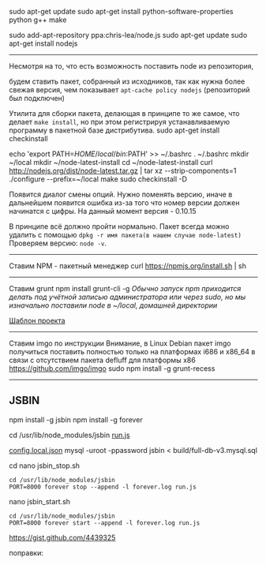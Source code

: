 sudo apt-get update
sudo apt-get install python-software-properties python g++ make

sudo add-apt-repository ppa:chris-lea/node.js
sudo apt-get update
sudo apt-get install nodejs

---------------------------------------------------------

Несмотря на то, что есть возможность поставить node из репозитория, 

будем ставить пакет, собранный из исходников, так как нужна более свежая версия, чем показывает `apt-cache policy nodejs` (репозиторий был подключен)

Утилита для сборки пакета, делающая в принципе то же самое, что делает `make install`, но при этом регистрируя устанавливаемую программу в пакетной базе дистрибутива.
sudo apt-get install checkinstall

echo 'export PATH=$HOME/local/bin:$PATH' >> ~/.bashrc
. ~/.bashrc
mkdir ~/local
mkdir ~/node-latest-install
cd ~/node-latest-install
curl http://nodejs.org/dist/node-latest.tar.gz | tar xz --strip-components=1
./configure --prefix=~/local
make
sudo checkinstall -D

Появится диалог смены опций. Нужно поменять версию, иначе в дальнейшем появится ошибка из-за того что номер версии должен начинатся с цифры. На данный момент версия - 0.10.15

В принципе всё должно пройти нормально. Пакет всегда можно удалить с помощью `dpkg -r имя пакета(в нашем случае node-latest)`
Проверяем версию: `node -v`.

---------------------------------------------------------

Ставим NPM - пакетный менеджер
curl https://npmjs.org/install.sh | sh

----------

Ставим grunt
npm install grunt-cli -g
_Обычно запуск npm приходится делать под учётной записью администратора или через sudo, но мы изначально поставили node в ~/local, домашней директории_

[Шаблон проекта](http://nano.sapegin.ru/all/grunt-0-4)

----------

Ставим imgo по инструкции
Внимание, в Linux Debian пакет imgo получиться поставить полностью только на платформах i686 и x86_64 в связи с отсутствием пакета defluff для платформы x86
https://github.com/imgo/imgo
sudo npm install -g grunt-recess

----------

## JSBIN

npm install -g jsbin
npm install -g forever

cd /usr/lib/node_modules/jsbin
[run.js](https://gist.github.com/asakasinsky/6146565)

[config.local.json](https://gist.github.com/asakasinsky/6146569)
mysql -uroot -ppassword jsbin < build/full-db-v3.mysql.sql


cd
nano jsbin_stop.sh
```
cd /usr/lib/node_modules/jsbin
PORT=8000 forever stop --append -l forever.log run.js
```

nano jsbin_start.sh
```
cd /usr/lib/node_modules/jsbin
PORT=8000 forever start --append -l forever.log run.js
```



https://gist.github.com/4439325

поправки:

